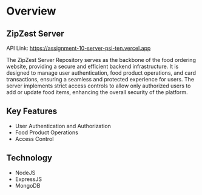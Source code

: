 # Overview
## ZipZest Server
API Link: https://assignment-10-server-psi-ten.vercel.app

The ZipZest Server Repository serves as the backbone of the food ordering website, providing a secure and efficient backend infrastructure. It is designed to manage user authentication, food product operations, and card transactions, ensuring a seamless and protected experience for users. The server implements strict access controls to allow only authorized users to add or update food items, enhancing the overall security of the platform.

## Key Features
- User Authentication and Authorization
- Food Product Operations
- Access Control

## Technology 
- NodeJS
- ExpressJS
- MongoDB
